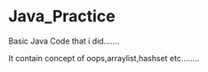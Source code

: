 # Java_Practice

Basic Java Code that i did.......

It contain concept of oops,arraylist,hashset etc........
